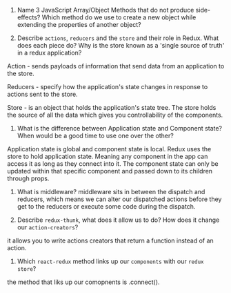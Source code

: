 1.  Name 3 JavaScript Array/Object Methods that do not produce side-effects? Which method do we use to create a new object while extending the properties of another object?



1.  Describe `actions`, `reducers` and the `store` and their role in Redux. What does each piece do? Why is the store known as a 'single source of truth' in a redux application?

Action - sends payloads of information that send data from an application to the store.

Reducers - specify how the application's state changes in response to actions sent to the store.

Store - is an object that holds the application's state tree.
The store holds the source of all the data which gives you controllability of the components.


1.  What is the difference between Application state and Component state? When would be a good time to use one over the other?

Application state is global and component state is local. Redux uses the store to hold application state. Meaning any component in the app can access it as long as they connect into it. The component state can only be updated within that specific component and passed down to its children through props.


1.  What is middleware?
middleware sits in between the dispatch and reducers, which means we can alter our dispatched actions before they get to the reducers or execute some code during the dispatch.




1.  Describe `redux-thunk`, what does it allow us to do? How does it change our `action-creators`?

it allows you to write actions creators that return a function instead of an action. 

1.  Which `react-redux` method links up our `components` with our `redux store`?

the method that liks up our comopnents is .connect().